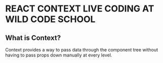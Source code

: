 # REACT CONTEXT LIVE CODING AT WILD CODE SCHOOL

## What is Context?

Context provides a way to pass data through the component tree without having to pass props down manually at every level.
